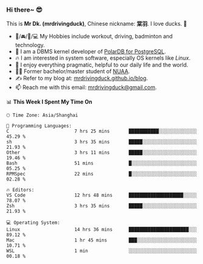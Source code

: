 ### Hi there~ 😎

This is **Mr Dk. (mrdrivingduck)**, Chinese nickname: **棠羽**. I love ducks. 🦆

- 💪/🚘/🏸/💻 My Hobbies include workout, driving, badminton and technology.
- 🍊 I am a DBMS kernel developer of [PolarDB for PostgreSQL](https://github.com/ApsaraDB/PolarDB-for-PostgreSQL).
- 🔥 I am interested in system software, especially OS kernels like *Linux*.
- 🔧 I enjoy everything pragmatic, helpful to our daily life and the world.
- 👨‍🎓 Former bachelor/master student of [NUAA](https://en.wikipedia.org/wiki/Nanjing_University_of_Aeronautics_and_Astronautics).
- ✍ Refer to my blog at: [mrdrivingduck.github.io/blog](https://mrdrivingduck.github.io/blog/).
- 📫 Reach me with this email: [mrdrivingduck@gmail.com](mailto:mrdrivingduck@gmail.com).

<!--START_SECTION:waka-->
📊 **This Week I Spent My Time On** 

```text
🕑︎ Time Zone: Asia/Shanghai

💬 Programming Languages: 
C                        7 hrs 25 mins       ███████████░░░░░░░░░░░░░░   45.29 % 
sh                       3 hrs 35 mins       █████░░░░░░░░░░░░░░░░░░░░   21.93 % 
Other                    3 hrs 11 mins       █████░░░░░░░░░░░░░░░░░░░░   19.46 % 
Bash                     51 mins             █░░░░░░░░░░░░░░░░░░░░░░░░   05.25 % 
RPMSpec                  22 mins             █░░░░░░░░░░░░░░░░░░░░░░░░   02.28 % 

🔥 Editors: 
VS Code                  12 hrs 48 mins      ████████████████████░░░░░   78.07 % 
Zsh                      3 hrs 35 mins       █████░░░░░░░░░░░░░░░░░░░░   21.93 % 

💻 Operating System: 
Linux                    14 hrs 36 mins      ██████████████████████░░░   89.12 % 
Mac                      1 hr 45 mins        ███░░░░░░░░░░░░░░░░░░░░░░   10.71 % 
WSL                      1 min               ░░░░░░░░░░░░░░░░░░░░░░░░░   00.18 % 
```


<!--END_SECTION:waka-->

<!-- ![Mr Dk.'s GitHub Stats](https://github-readme-stats.vercel.app/api?username=mrdrivingduck&count_private&show_icons=true&theme=buefy) -->

<!-- ![Most Used Languages](https://github-readme-stats.vercel.app/api/top-langs/?username=mrdrivingduck&exclude_repo=mips32-CPU,snort-tcp-socket&theme=buefy&layout=compact&langs_count=10) -->


<!--
**mrdrivingduck/mrdrivingduck** is a ✨ _special_ ✨ repository because its `README.md` (this file) appears on your GitHub profile.

Here are some ideas to get you started:

- 🔭 I’m currently working on ...
- 🌱 I’m currently learning ...
- 👯 I’m looking to collaborate on ...
- 🤔 I’m looking for help with ...
- 💬 Ask me about ...
- 📫 How to reach me: ...
- 😄 Pronouns: ...
- ⚡ Fun fact: ...
-->
